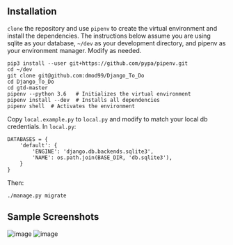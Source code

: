 
## Installation

`clone` the repository and use `pipenv` to create the virtual environment and install the dependencies. The instructions below assume you are using sqlite as your database, `~/dev` as your development directory, and pipenv as your environment manager. Modify as needed.

```
pip3 install --user git+https://github.com/pypa/pipenv.git
cd ~/dev
git clone git@github.com:dmod99/Django_To_Do
cd Django_To_Do
cd gtd-master
pipenv --python 3.6   # Initializes the virtual environment
pipenv install --dev  # Installs all dependencies
pipenv shell  # Activates the environment
```

Copy `local.example.py` to `local.py` and modify to match your local db credentials. In `local.py`:

```
DATABASES = {
    'default': {
        'ENGINE': 'django.db.backends.sqlite3',
        'NAME': os.path.join(BASE_DIR, 'db.sqlite3'),
    }
}
```

Then:

`./manage.py migrate`

## Sample Screenshots

![image](https://user-images.githubusercontent.com/39831386/141997003-4c79817f-9989-467f-bcb0-8a6f9360688e.png)
![image](https://user-images.githubusercontent.com/39831386/141997400-3b87027a-f953-4b86-8fd4-1b43c4fd6906.png)

